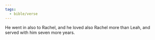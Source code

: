 ```yaml
---
tags:
  - bible/verse
---
```

He went in also to Rachel, and he loved also Rachel more than Leah, and served with him seven more years.